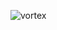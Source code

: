 ![vortex](https://user-images.githubusercontent.com/19824877/78458565-f1e93600-7677-11ea-8d1b-12cd3639457d.png)